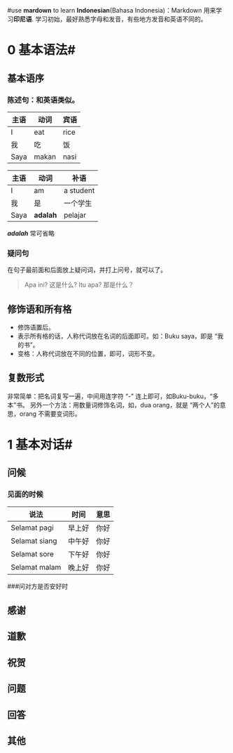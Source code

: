 #use **mardown** to learn **Indonesian**(Bahasa Indonesia)：Markdown 用来学习**印尼语**. 学习初始，最好熟悉字母和发音，有些地方发音和英语不同的。

# 0 基本语法#
## 基本语序
### 陈述句：和英语类似。
主语 | 动词 |宾语
----|----|----
I | eat | rice 
我 | 吃 |饭
Saya | makan | nasi

主语 | 动词 |补语
----|----|----
I | am | a student
我 | 是 | 一个学生
Saya | **adalah** | pelajar

**_adalah_** 常可省略

### 疑问句
在句子最前面和后面放上疑问词，并打上问号，就可以了。
> Apa ini? 这是什么?
> Itu apa? 那是什么？

## 修饰语和所有格
- 修饰语置后。
- 表示所有格的话，人称代词放在名词的后面即可。如：Buku saya，即是 “我的书”。
- 变格：人称代词放在不同的位置，即可，词形不变。

## 复数形式
非常简单：把名词复写一遍，中间用连字符 “-” 连上即可，如Buku-buku，“多本”书。
另外一个方法：用数量词修饰名词，如，dua orang，就是 “两个人”的意思，orang 不需要变词形。
# 1 基本对话# 
## 问候
### 见面的时候
说法 | 时间 | 意思
----|----|----
Selamat pagi | 早上好 | 你好
Selamat siang | 中午好|你好
Selamat sore |下午好 | 你好
Selamat malam |晚上好 |你好

###问对方是否安好时


## 感谢
## 道歉
## 祝贺
## 问题
## 回答
## 其他
